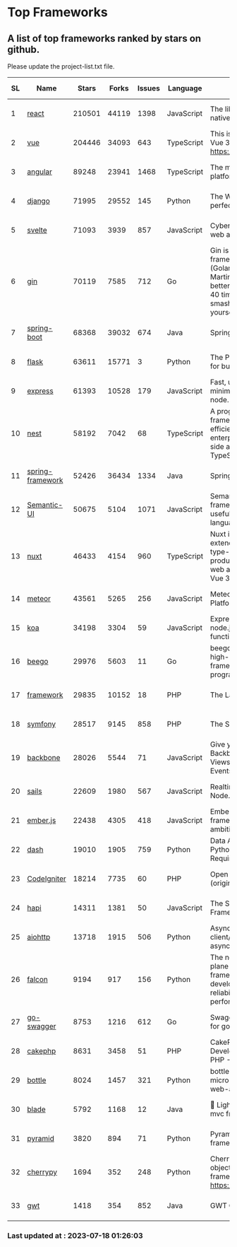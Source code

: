 # Top Frameworks
## A list of top frameworks ranked by stars on github.  
Please update the project-list.txt file.

| SL| Name  | Stars| Forks| Issues | Language | Description | Last Commit |
| --| ------| -----| ---- | ------ | -------- | ----------- | ----------- |
| 1 | [react](https://github.com/facebook/react) | 210501 | 44119 | 1398 | JavaScript | The library for web and native user interfaces | 2023-07-17 19:44:45 |
| 2 | [vue](https://github.com/vuejs/vue) | 204446 | 34093 | 643 | TypeScript | This is the repo for Vue 2. For Vue 3, go to https://github.com/vuejs/core | 2023-04-27 09:43:19 |
| 3 | [angular](https://github.com/angular/angular) | 89248 | 23941 | 1468 | TypeScript | The modern web developer’s platform | 2023-07-17 21:42:01 |
| 4 | [django](https://github.com/django/django) | 71995 | 29552 | 145 | Python | The Web framework for perfectionists with deadlines. | 2023-07-17 18:26:37 |
| 5 | [svelte](https://github.com/sveltejs/svelte) | 71093 | 3939 | 857 | JavaScript | Cybernetically enhanced web apps | 2023-07-17 07:30:53 |
| 6 | [gin](https://github.com/gin-gonic/gin) | 70119 | 7585 | 712 | Go | Gin is a HTTP web framework written in Go (Golang). It features a Martini-like API with much better performance -- up to 40 times faster. If you need smashing performance, get yourself some Gin. | 2023-06-05 01:52:39 |
| 7 | [spring-boot](https://github.com/spring-projects/spring-boot) | 68368 | 39032 | 674 | Java | Spring Boot | 2023-07-17 17:58:59 |
| 8 | [flask](https://github.com/pallets/flask) | 63611 | 15771 | 3 | Python | The Python micro framework for building web applications. | 2023-07-01 16:24:20 |
| 9 | [express](https://github.com/expressjs/express) | 61393 | 10528 | 179 | JavaScript | Fast, unopinionated, minimalist web framework for node. | 2023-05-16 01:53:48 |
| 10 | [nest](https://github.com/nestjs/nest) | 58192 | 7042 | 68 | TypeScript | A progressive Node.js framework for building efficient, scalable, and enterprise-grade server-side applications with TypeScript/JavaScript 🚀 | 2023-07-17 10:18:37 |
| 11 | [spring-framework](https://github.com/spring-projects/spring-framework) | 52426 | 36434 | 1334 | Java | Spring Framework | 2023-07-17 19:17:15 |
| 12 | [Semantic-UI](https://github.com/Semantic-Org/Semantic-UI) | 50675 | 5104 | 1071 | JavaScript | Semantic is a UI component framework based around useful principles from natural language. | 2023-01-11 17:05:32 |
| 13 | [nuxt](https://github.com/nuxt/nuxt) | 46433 | 4154 | 960 | TypeScript | Nuxt is an intuitive and extendable way to create type-safe, performant and production-grade full-stack web apps and websites with Vue 3. | 2023-07-15 22:48:03 |
| 14 | [meteor](https://github.com/meteor/meteor) | 43561 | 5265 | 256 | JavaScript | Meteor, the JavaScript App Platform | 2023-07-07 13:34:54 |
| 15 | [koa](https://github.com/koajs/koa) | 34198 | 3304 | 59 | JavaScript | Expressive middleware for node.js using ES2017 async functions | 2023-05-17 07:50:49 |
| 16 | [beego](https://github.com/beego/beego) | 29976 | 5603 | 11 | Go | beego is an open-source, high-performance web framework for the Go programming language. | 2023-07-14 07:00:02 |
| 17 | [framework](https://github.com/laravel/framework) | 29835 | 10152 | 18 | PHP | The Laravel Framework. | 2023-07-17 14:39:36 |
| 18 | [symfony](https://github.com/symfony/symfony) | 28517 | 9145 | 858 | PHP | The Symfony PHP framework | 2023-07-16 17:07:37 |
| 19 | [backbone](https://github.com/jashkenas/backbone) | 28026 | 5544 | 71 | JavaScript | Give your JS App some Backbone with Models, Views, Collections, and Events | 2023-01-04 11:09:21 |
| 20 | [sails](https://github.com/balderdashy/sails) | 22609 | 1980 | 567 | JavaScript | Realtime MVC Framework for Node.js | 2023-07-07 20:49:06 |
| 21 | [ember.js](https://github.com/emberjs/ember.js) | 22438 | 4305 | 418 | JavaScript | Ember.js - A JavaScript framework for creating ambitious web applications | 2023-07-17 21:29:39 |
| 22 | [dash](https://github.com/plotly/dash) | 19010 | 1905 | 759 | Python | Data Apps & Dashboards for Python. No JavaScript Required. | 2023-07-13 21:37:17 |
| 23 | [CodeIgniter](https://github.com/bcit-ci/CodeIgniter) | 18214 | 7735 | 60 | PHP | Open Source PHP Framework (originally from EllisLab) | 2023-04-07 17:57:13 |
| 24 | [hapi](https://github.com/hapijs/hapi) | 14311 | 1381 | 50 | JavaScript | The Simple, Secure Framework Developers Trust | 2023-04-24 22:09:20 |
| 25 | [aiohttp](https://github.com/aio-libs/aiohttp) | 13718 | 1915 | 506 | Python | Asynchronous HTTP client/server framework for asyncio and Python | 2023-07-17 21:08:52 |
| 26 | [falcon](https://github.com/falconry/falcon) | 9194 | 917 | 156 | Python | The no-magic web data plane API and microservices framework for Python developers, with a focus on reliability, correctness, and performance at scale. | 2023-07-12 08:16:48 |
| 27 | [go-swagger](https://github.com/go-swagger/go-swagger) | 8753 | 1216 | 612 | Go | Swagger 2.0 implementation for go | 2023-07-01 05:17:38 |
| 28 | [cakephp](https://github.com/cakephp/cakephp) | 8631 | 3458 | 51 | PHP | CakePHP: The Rapid Development Framework for PHP - Official Repository | 2023-07-08 07:51:28 |
| 29 | [bottle](https://github.com/bottlepy/bottle) | 8024 | 1457 | 321 | Python | bottle.py is a fast and simple micro-framework for python web-applications. | 2022-09-05 15:24:52 |
| 30 | [blade](https://github.com/lets-blade/blade) | 5792 | 1168 | 12 | Java | :rocket: Lightning fast and elegant mvc framework for Java8 | 2023-06-16 05:18:49 |
| 31 | [pyramid](https://github.com/Pylons/pyramid) | 3820 | 894 | 71 | Python | Pyramid - A Python web framework | 2023-05-11 06:49:29 |
| 32 | [cherrypy](https://github.com/cherrypy/cherrypy) | 1694 | 352 | 248 | Python | CherryPy is a pythonic, object-oriented HTTP framework.      https://cherrypy.dev | 2023-05-04 23:04:12 |
| 33 | [gwt](https://github.com/gwtproject/gwt) | 1418 | 354 | 852 | Java | GWT Open Source Project | 2023-07-03 13:48:40 |

### Last updated at : 2023-07-18 01:26:03
